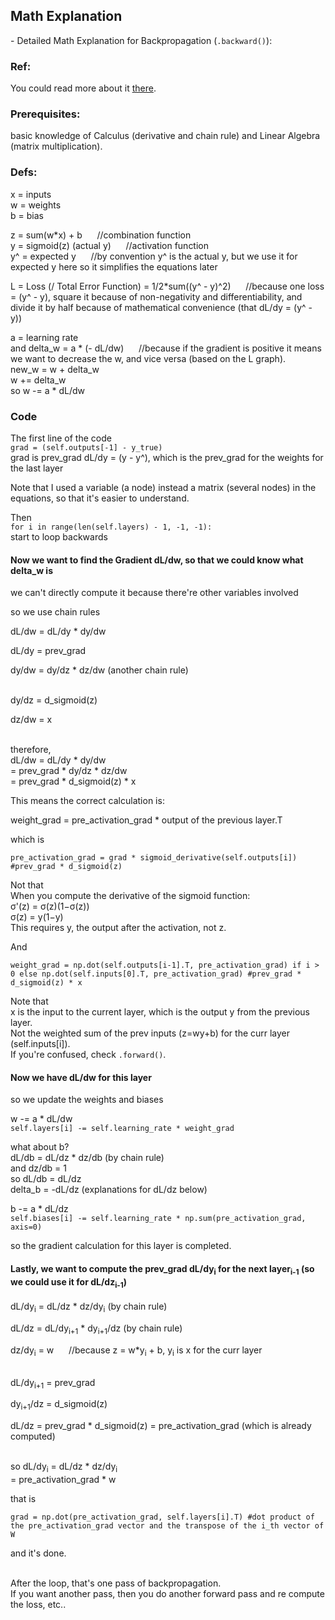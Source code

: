 
## Math Explanation
\- Detailed Math Explanation for Backpropagation (`.backward()`):

### Ref:
You could read more about it [there](https://www.nature.com/articles/323533a0).

### Prerequisites:
basic knowledge of Calculus (derivative and chain rule) and Linear Algebra (matrix multiplication).

### Defs:
x = inputs \
w = weights \
b = bias 

z = sum(w*x) + b &nbsp;&nbsp;&nbsp;&nbsp; //combination  function \
y = sigmoid(z) (actual y) &nbsp;&nbsp;&nbsp;&nbsp; //activation function \
y^ = expected y &nbsp;&nbsp;&nbsp;&nbsp; //by convention y^ is the actual y, but we use it for expected y here so it simplifies the equations later

L = Loss (/ Total Error Function) = 1/2*sum((y^ - y)^2) &nbsp;&nbsp;&nbsp;&nbsp; //because one loss = (y^ - y), square it because of non-negativity and differentiability, and divide it by half because of mathematical convenience (that dL/dy = (y^ - y))

a = learning rate \
and delta_w = a * (- dL/dw) &nbsp;&nbsp;&nbsp;&nbsp; //because if the gradient is positive it means we want to decrease the w, and vice versa (based on the L graph). \
new_w = w + delta_w \
w += delta_w \
so w -= a * dL/dw

### Code 
The first line of the code \
`grad = (self.outputs[-1] - y_true)` \
grad is prev_grad dL/dy = (y - y^), which is the prev_grad for the weights for the last layer

Note that I used a variable (a node) instead a matrix (several nodes) in the equations, so that it's easier to understand.

Then \
`for i in range(len(self.layers) - 1, -1, -1):` \
start to loop backwards

#### Now we want to find the Gradient dL/dw, so that we could know what delta_w is

we can't directly compute it because there're other variables involved 

so we use chain rules

dL/dw = dL/dy * dy/dw

dL/dy = prev_grad

dy/dw = dy/dz * dz/dw (another chain rule)

\
dy/dz = d_sigmoid(z)

dz/dw = x

\
therefore, \
dL/dw = dL/dy * dy/dw \
= prev_grad * dy/dz * dz/dw \
= prev_grad * d_sigmoid(z) * x

This means the correct calculation is:

weight_grad = pre_activation_grad * output of the previous layer.T

which is

`pre_activation_grad = grad * sigmoid_derivative(self.outputs[i]) #prev_grad * d_sigmoid(z)`

Not that \
When you compute the derivative of the sigmoid function: \
σ'(z) = σ(z)(1−σ(z)) \
σ(z) = y(1−y) \
This requires y, the output after the activation, not z.

And

`weight_grad = np.dot(self.outputs[i-1].T, pre_activation_grad) if i > 0 else np.dot(self.inputs[0].T, pre_activation_grad) #prev_grad * d_sigmoid(z) * x`

Note that \
x is the input to the current layer, which is the output y from the previous layer. \
Not the weighted sum of the prev inputs (z=wy+b) for the curr layer (self.inputs[i]). \
If you're confused, check `.forward()`.

#### Now we have dL/dw for this layer

so we update the weights and biases

w -= a * dL/dw \
`self.layers[i] -= self.learning_rate * weight_grad`

what about b? \
dL/db = dL/dz * dz/db (by chain rule) \
and dz/db = 1 \
so dL/db = dL/dz \
delta_b = -dL/dz (explanations for dL/dz below)

b -= a * dL/dz \
`self.biases[i] -= self.learning_rate * np.sum(pre_activation_grad, axis=0)`

so the gradient calculation for this layer is completed. 


#### Lastly, we want to compute the prev_grad dL/dy<sub>i</sub> for the next layer<sub>i-1</sub> (so we could use it for dL/dz<sub>i-1</sub>)

dL/dy<sub>i</sub> = dL/dz * dz/dy<sub>i</sub> (by chain rule)

dL/dz = dL/dy<sub>i+1</sub> * dy<sub>i+1</sub>/dz (by chain rule)

dz/dy<sub>i</sub> = w &nbsp;&nbsp;&nbsp;&nbsp; //because z = w*y<sub>i</sub> + b, y<sub>i</sub> is x for the curr layer 

\
dL/dy<sub>i+1</sub> = prev_grad

dy<sub>i+1</sub>/dz = d_sigmoid(z)

dL/dz = prev_grad * d_sigmoid(z) = pre_activation_grad (which is already computed)

\
so
dL/dy<sub>i</sub> = dL/dz * dz/dy<sub>i</sub> \
= pre_activation_grad * w

that is 

`grad = np.dot(pre_activation_grad, self.layers[i].T) #dot product of the pre_activation_grad vector and the transpose of the i_th vector of W` 

and it's done.

\
After the loop, that's one pass of backpropagation. \
If you want another pass, then you do another forward pass and re compute the loss, etc..

